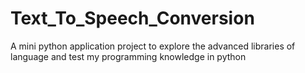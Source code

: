 # Text_To_Speech_Conversion
A mini python application project to explore the advanced libraries of language and test my programming knowledge in python
